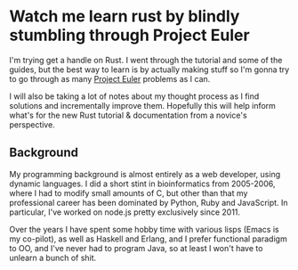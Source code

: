 # Watch me learn rust by blindly stumbling through Project Euler

I'm trying get a handle on Rust. I went through the tutorial and some of the guides, but the best way to learn is by actually making stuff so I'm gonna try to go through as many [Project Euler](https://projecteuler.net/) problems as I can.

I will also be taking a lot of notes about my thought process as I find solutions and incrementally improve them. Hopefully this will help inform what's for the new Rust tutorial & documentation from a novice's perspective.

## Background

My programming background is almost entirely as a web developer, using dynamic languages. I did a short stint in bioinformatics from 2005-2006, where I had to modify small amounts of C, but other than that my professional career has been dominated by Python, Ruby and JavaScript. In particular, I've worked on node.js pretty exclusively since 2011.

Over the years I have spent some hobby time with various lisps (Emacs is my co-pilot), as well as Haskell and Erlang, and I prefer functional paradigm to OO, and I've never had to program Java, so at least I won't have to unlearn a bunch of shit.